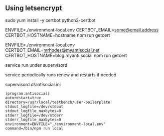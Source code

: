 ## Using letsencrypt

sudo yum install -y certbot python2-certbot

ENVFILE=./environment-local.env CERTBOT_EMAIL=some@email.address CERTBOT_HOSTNAME=hostname npm run getcert


ENVFILE=./environment-local.env CERTBOT_EMAIL=mrhodes@myantisocial.net CERTBOT_HOSTNAME=blog.myanti.social npm run getcert

service run under supervisord

service periodically runs renew and restarts if needed

supervisord.d/antisocial.ini
```
[program:antisocial]
autorestart=true
directory=/usr/local/testbench/user-boilerplate
stdout_logfile=/dev/stdout
stdout_logfile_maxbytes=0
stderr_logfile=/dev/stderr
stderr_logfile_maxbytes=0
environment=ENVFILE="./environment-local.env"
command=/bin/npm run local
```
